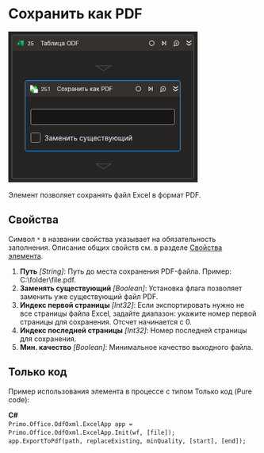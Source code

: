 # Сохранить как PDF

![](../../../../resources/activities/basic/odf/table/cropped-saveaspdf.png)

Элемент позволяет сохранять файл Excel в формат PDF.

## Свойства
Символ `*` в названии свойства указывает на обязательность заполнения. Описание общих свойств см. в разделе [Свойства элемента](https://docs.primo-rpa.ru/primo-rpa/primo-studio/process/elements#svoistva-elementa).

1. **Путь** *[String]*: Путь до места сохранения PDF-файла. Пример: С:\folder\file.pdf.
2. **Заменять существующий** *[Boolean]*: Установка флага позволяет заменить уже существующий файл PDF.  
3. **Индекс первой страницы** *[Int32]*: Если экспортировать нужно не все страницы файла Excel, задайте диапазон: укажите номер первой страницы для сохранения. Отсчет начинается с 0.
4. **Индекс последней страницы** *[Int32]*: Номер последней страницы для сохранения.
5. **Мин. качество** *[Boolean]*: Минимальное качество выходного файла.                                  

## Только код
Пример использования элемента в процессе с типом Только код (Pure code):  

**C#**  
`Primo.Office.OdfOxml.ExcelApp app = Primo.Office.OdfOxml.ExcelApp.Init(wf, [file]);`  
`app.ExportToPdf(path, replaceExisting, minQuality, [start], [end]);`
